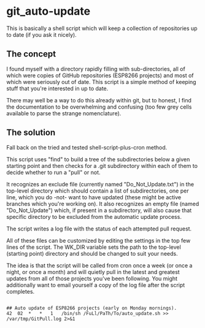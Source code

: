 # git_auto-update
This is basically a shell script which will keep a collection of repositories up to date (if you ask it nicely).

## The concept
I found myself with a directory rapidly filling with sub-directories, all of which were copies of GitHub repositories (ESP8266 projects) and most of which were seriously out of date.  This script is a simple method of keeping stuff that you're interested in up to date.

There may well be a way to do this already within git, but to honest, I find the documentation to be overwhelming and confusing (too few grey cells available to parse the strange nomenclature).

## The solution
Fall back on the tried and tested shell-script-plus-cron method.

This script uses "find" to build a tree of the subdirectories below a given starting point and then checks for a .git subdirectory within each of them to decide whether to run a "pull" or not.

It recognizes an exclude file (currently named "Do_Not_Update.txt") in the top-level directory which should contain a list of subdirectories, one per line, which you do -not- want to have updated (these might be active branches which you're working on).  It also recognizes an empty file (named "Do_Not_Update") which, if present in a subdirectory, will also cause that specific directory to be excluded from the automatic update process.

The script writes a log file with the status of each attempted pull request.  

All of these files can be customized by editing the settings in the top few lines of the script.  The WK_DIR variable sets the path to the top-level (starting point) directory and should be changed to suit your needs.

The idea is that the script will be called from cron once a week (or once a night, or once a month) and will quietly pull in the latest and greatest updates from all of those projects you've been following.  You might additionally want to email yourself a copy of the log file after the script completes.

<code>
## Auto update of ESP8266 projects (early on Monday mornings).
42	02	*	*	1	/bin/sh /FuLl/PaTh/To/auto_update.sh >> /var/tmp/GitPull.log 2>&1
</code>
